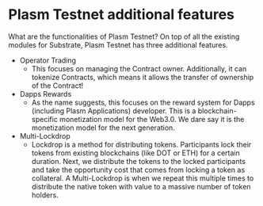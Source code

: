 # Plasm Testnet additional features

What are the functionalities of Plasm Testnet? On top of all the existing modules for Substrate, Plasm Testnet has three additional features.

* Operator Trading
  * This focuses on managing the Contract owner. Additionally, it can tokenize Contracts, which means it allows the transfer of ownership of the Contract!
* Dapps Rewards
  * As the name suggests, this focuses on the reward system for Dapps \(including Plasm Applications\) developer. This is a blockchain-specific monetization model for the Web3.0. We dare say it is the monetization model for the next generation.
* Multi-Lockdrop
  * Lockdrop is a method for distributing tokens. Participants lock their tokens from existing blockchains \(like DOT or ETH\) for a certain duration. Next, we distribute the tokens to the locked participants and take the opportunity cost that comes from locking a token as collateral. A Multi-Lockdrop is when we repeat this multiple times to distribute the native token with value to a massive number of token holders.

